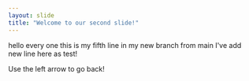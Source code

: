 ```yaml
---
layout: slide
title: "Welcome to our second slide!"
---
```

hello every one this is my fifth line in my new branch 
from main
I've add new line here as test!

Use the left arrow to go back!
